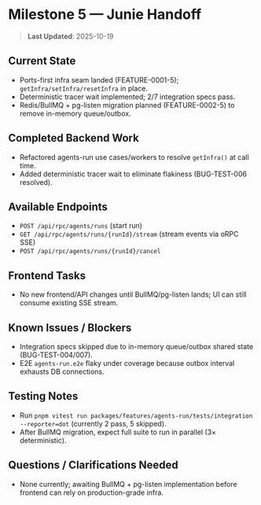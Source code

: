 # Milestone 5 — Junie Handoff

> **Last Updated**: 2025-10-19

## Current State
- Ports-first infra seam landed (FEATURE-0001-5); `getInfra/setInfra/resetInfra` in place.
- Deterministic tracer wait implemented; 2/7 integration specs pass.
- Redis/BullMQ + pg-listen migration planned (FEATURE-0002-5) to remove in-memory queue/outbox.

## Completed Backend Work
- Refactored agents-run use cases/workers to resolve `getInfra()` at call time.
- Added deterministic tracer wait to eliminate flakiness (BUG-TEST-006 resolved).

## Available Endpoints
- `POST /api/rpc/agents/runs` (start run)
- `GET /api/rpc/agents/runs/{runId}/stream` (stream events via oRPC SSE)
- `POST /api/rpc/agents/runs/{runId}/cancel`

## Frontend Tasks
- No new frontend/API changes until BullMQ/pg-listen lands; UI can still consume existing SSE stream.

## Known Issues / Blockers
- Integration specs skipped due to in-memory queue/outbox shared state (BUG-TEST-004/007).
- E2E `agents-run.e2e` flaky under coverage because outbox interval exhausts DB connections.

## Testing Notes
- Run `pnpm vitest run packages/features/agents-run/tests/integration --reporter=dot` (currently 2 pass, 5 skipped).
- After BullMQ migration, expect full suite to run in parallel (3× deterministic).

## Questions / Clarifications Needed
- None currently; awaiting BullMQ + pg-listen implementation before frontend can rely on production-grade infra.


